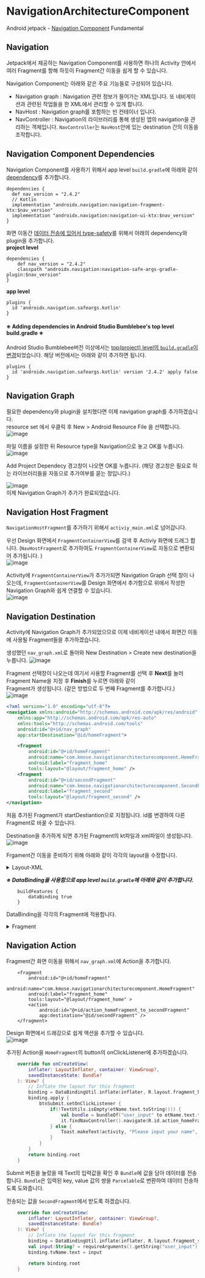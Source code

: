 # NavigationArchitectureComponent
Android jetpack - [Navigation Component](https://developer.android.com/guide/navigation) Fundamental

## Navigation 
Jetpack에서 제공하는 Navigation Component를 사용하면 하나의 Activity 안에서 여러 Fragment를 항해 하듯이 Fragment간 이동을 쉽게 할 수 있습니다. 

Navigation Component는 아래와 같은 주요 기능들로 구성되어 있습니다. 
- Navigation graph : Navigation 관련 정보가 들어가는 XML입니다. 또 네비게이션과 관련된 작업들을 한 XML에서 관리할 수 있게 합니다. 
- NavHost : Navigation graph를 포함하는 빈 컨테이너 입니다. 
- NavController : Navigation의 라이브러리를 통해 생성된 앱의 navigation을 관리하는 객체입니다. `NavController`는 `NavHost`안에 있는 destination 간의 이동을 조작합니다. 

## Navigation Component Dependencies
Navigation Component를 사용하기 위해서 app level `build.gradle`에 아래와 같이 [dependency](https://developer.android.com/guide/navigation/navigation-getting-started#Set-up)를 추가합니다.

```
dependencies {
  def nav_version = "2.4.2"
  // Kotlin
  implementation "androidx.navigation:navigation-fragment-ktx:$nav_version"
  implementation "androidx.navigation:navigation-ui-ktx:$nav_version"
}
```

화면 이동간 [데이터 전송에 있어서 type-safety](https://developer.android.com/guide/navigation/navigation-getting-started#ensure_type-safety_by_using_safe_args)를 위해서 아래의 dependency와 plugin을 추가합니다.<br>
**project level**
```
dependencies {
    def nav_version = "2.4.2"
    classpath "androidx.navigation:navigation-safe-args-gradle-plugin:$nav_version"
}
```
**app level**
```
plugins {
  id 'androidx.navigation.safeargs.kotlin'
}
```

#### ※ Adding dependencies in Android Studio Bumblebee's top level build.gradle ※
Android Studio Bumblebee버전 이상에서는 [top(project) level의 `build.gradle`이 변경](https://developer.android.com/studio/releases/gradle-plugin#settings-gradle)되었습니다. 
해당 버전에서는 아래와 같이 추가하면 됩니다. 
```
plugins {
  id 'androidx.navigation.safeargs.kotlin' version '2.4.2' apply false
}
```

## Navigation Graph 
필요한 dependency와 plugin을 설치했다면 이제 navigation graph를 추가하겠습니다. <br>
resource set 에서 우클릭 후 New > Android Resource File 을 선택합니다. <br>
![image](https://user-images.githubusercontent.com/55622345/165876054-1bbc141d-a2c9-409f-983c-7abee4451679.png)

파일 이름을 설정한 뒤 Resource type을 Navigation으로 놓고 OK를 누릅니다. 
![image](https://user-images.githubusercontent.com/55622345/165876260-02547aa4-0ada-4e82-84e2-a15d3ccf7338.png)

Add Project Dependecy 경고창이 나오면 OK를 누릅니다. (해당 경고창은 필요로 하는 라이브러리들을 자동으로 추가여부를 묻는 창입니다.)

![image](https://user-images.githubusercontent.com/55622345/165876565-330e632c-4bb8-44a3-aae2-e46c29107907.png) <br>
이제 Navigation Graph가 추가가 완료되었습니다. 

## Navigation Host Fragment 
`NavigationHostFragment`를 추가하기 위해서 `activiy_main.xml`로 넘어갑니다. 

우선 Design 화면에서 `FragmentContainerView`를 검색 후 Activiy 화면에 드래그 합니다. (`NavHostFragment`로 추가하여도 `FragmentContainerView`로 자동으로 변환되어 추가됩니다. )<br>
![image](https://user-images.githubusercontent.com/55622345/165877576-b54f1317-24e4-4fb2-98bd-447237c6a41b.png)

Activity에 `FragmentContainerView`가 추가가되면 Navigation Graph 선택 창이 나오는데, 
`FragmentContainerView`를 Design 화면에서 추가함으로 위에서 작성한 Navigation Graph와 쉽게 연결할 수 있습니다. <br>
![image](https://user-images.githubusercontent.com/55622345/165877237-a182dac9-6bb9-40c4-b6cb-57137193ac66.png)

## Navigation Destination
Activity에 Navigation Graph가 추가되었으므로 이제 네비게이션 내에서 화면간 이동에 사용될 Fragment들을 추가하겠습니다. 

생성했던 `nav_graph.xml`로 돌아와 New Destination > Create new destination을 누릅니다. 
![image](https://user-images.githubusercontent.com/55622345/165878114-ebf75943-8866-4d76-baf8-ca45c19dd32f.png)

Fragment 선택창이 나오는데 여기서 사용할 Fragment를 선택 후 **Next**를 눌러 Fragment Name을 지정 후 **Finish**를 누르면 아래와 같이  
Fragment가 생성됩니다. (같은 방법으로 두 번째 Fragment를 추가합니다.) <br>
![image](https://user-images.githubusercontent.com/55622345/165878593-2e987911-0195-40f9-8dd6-12f557ee3167.png)
```xml
<?xml version="1.0" encoding="utf-8"?>
<navigation xmlns:android="http://schemas.android.com/apk/res/android"
    xmlns:app="http://schemas.android.com/apk/res-auto"
    xmlns:tools="http://schemas.android.com/tools"
    android:id="@+id/nav_graph"
    app:startDestination="@id/homeFragment">

    <fragment
        android:id="@+id/homeFragment"
        android:name="com.kmose.navigationarchitecturecomponent.HomeFragment"
        android:label="fragment_home"
        tools:layout="@layout/fragment_home" />
    <fragment
        android:id="@+id/secondFragment"
        android:name="com.kmose.navigationarchitecturecomponent.SecondFragment"
        android:label="fragment_second"
        tools:layout="@layout/fragment_second" />
</navigation>
```
처음 추가된 Fragment가 startDestiantion으로 지정됩니다. id를 변경하여 다른 Fragment로 바꿀 수 있습니다.

Destination을 추가하게 되면 추가된 Fragment의 kt파일과 xml파일이 생성됩니다. <br>
![image](https://user-images.githubusercontent.com/55622345/165878933-b59b592f-3f20-4614-9680-9a672d605610.png)

Frgament간 이동을 준비하기 위해 아래와 같이 각각의 layout을 수정합니다. 

<details>
<summary>Layout-XML</summary>

*fragment_home*
```
<?xml version="1.0" encoding="utf-8"?>
<layout xmlns:android="http://schemas.android.com/apk/res/android"
    xmlns:app="http://schemas.android.com/apk/res-auto"
    xmlns:tools="http://schemas.android.com/tools">
    <androidx.constraintlayout.widget.ConstraintLayout
        android:id="@+id/frameLayout"
        android:layout_width="match_parent"
        android:layout_height="match_parent"
        tools:context=".HomeFragment">


        <EditText
            android:id="@+id/etName"
            android:layout_width="wrap_content"
            android:layout_height="wrap_content"
            android:layout_marginTop="10dp"
            android:layout_marginStart="16dp"
            android:ems="10"
            android:inputType="textPersonName"
            android:textSize="30sp"
            app:layout_constraintEnd_toEndOf="parent"
            app:layout_constraintStart_toStartOf="parent"
            app:layout_constraintTop_toTopOf="parent"
            app:layout_constraintBottom_toBottomOf="parent"
            app:layout_constraintVertical_bias="0.081"
            />
        <Button
            android:id="@+id/btn_submit"
            android:layout_width="wrap_content"
            android:layout_height="wrap_content"
            app:layout_constraintVertical_bias="0.273"
            android:text="SUBMIT"
            android:textSize="30sp"
            android:backgroundTint="@color/teal_700"
            app:layout_constraintBottom_toBottomOf="parent"
            app:layout_constraintLeft_toLeftOf="parent"
            app:layout_constraintRight_toRightOf="parent"
            app:layout_constraintTop_toTopOf="parent"/>
    </androidx.constraintlayout.widget.ConstraintLayout>
</layout>
```
  

*fragment_second*
```
<?xml version="1.0" encoding="utf-8"?>
<layout xmlns:app="http://schemas.android.com/apk/res-auto"
    xmlns:android="http://schemas.android.com/apk/res/android"
    xmlns:tools="http://schemas.android.com/tools">
    <androidx.constraintlayout.widget.ConstraintLayout
        android:layout_width="match_parent"
        android:layout_height="match_parent"
        tools:context=".SecondFragment">
        <TextView
            android:id="@+id/tvName"
            android:layout_width="wrap_content"
            android:layout_height="wrap_content"
            android:text="test"
            android:textSize="30sp"
            app:layout_constraintLeft_toLeftOf="parent"
            app:layout_constraintRight_toRightOf="parent"
            app:layout_constraintBottom_toBottomOf="parent"
            app:layout_constraintTop_toTopOf="parent"
            android:layout_marginTop="180dp"
            app:layout_constraintVertical_bias="0"
            />
    </androidx.constraintlayout.widget.ConstraintLayout>
</layout>
```
</details>

***※ DataBinding을 사용함으로 app level `build.gradle`에 아래와 같이 추가합니다.***
```
    buildFeatures {
        dataBinding true
    }
```

DataBinding을 각각의 Fragment에 적용합니다. 
<details>
<summary>Fragment</summary>

*HomeFragment*
```class HomeFragment : Fragment() {
    ……
    private lateinit var binding: FragmentHomeBinding
    override fun onCreate(savedInstanceState: Bundle?) {
        super.onCreate(savedInstanceState)
        arguments?.let {
            param1 = it.getString(ARG_PARAM1)
            param2 = it.getString(ARG_PARAM2)
        }
    }

    override fun onCreateView(
        inflater: LayoutInflater, container: ViewGroup?,
        savedInstanceState: Bundle?
    ): View? {
        // Inflate the layout for this fragment
        binding = DataBindingUtil.inflate(inflater, R.layout.fragment_home, container, false)
        return binding.root
    }
    ……
```
  

*SecondFragment*
```
class SecondFragment : Fragment() {
    ……
    override fun onCreate(savedInstanceState: Bundle?) {
        super.onCreate(savedInstanceState)
        arguments?.let {
            param1 = it.getString(ARG_PARAM1)
            param2 = it.getString(ARG_PARAM2)
        }
    }

    override fun onCreateView(
        inflater: LayoutInflater, container: ViewGroup?,
        savedInstanceState: Bundle?
    ): View? {
        // Inflate the layout for this fragment
        binding = DataBindingUtil.inflate(inflater, R.layout.fragment_second, container, false)
        return binding.root
    }
    ……
```
</details>

## Navigation Action
Fragment간 화면 이동을 위해서 `nav_graph.xml`에 Action을 추가합니다. 
```
    <fragment
        android:id="@+id/homeFragment"
        android:name="com.kmose.navigationarchitecturecomponent.HomeFragment"
        android:label="fragment_home"
        tools:layout="@layout/fragment_home" >
        <action
            android:id="@+id/action_homeFragment_to_secondFragment"
            app:destination="@id/secondFragment" />
    </fragment>
```
Design 화면에서 드래깅으로 쉽게 액션을 추가할 수 있습니다. <br>
![image](https://user-images.githubusercontent.com/55622345/165880996-2afe42cd-ea6b-438c-9d3b-e2ce83227ef9.png)

추가된 Action을 `HomeFragment`의 button의 onClickListener에 추가하겠습니다. 
```kotlin 
    override fun onCreateView(
        inflater: LayoutInflater, container: ViewGroup?,
        savedInstanceState: Bundle?
    ): View? {
        // Inflate the layout for this fragment
        binding = DataBindingUtil.inflate(inflater, R.layout.fragment_home, container, false)
        binding.apply {
            btnSubmit.setOnClickListener {
                if(!TextUtils.isEmpty(etName.text.toString())) {
                    val bundle = bundleOf("user_input" to etName.text.toString())
                    it.findNavController().navigate(R.id.action_homeFragment_to_secondFragment, bundle)
                } else {
                    Toast.makeText(activity, "Please input your name", Toast.LENGTH_SHORT).show()
                }
            }
        }
        return binding.root
    }
```
Submit 버튼을 눌렀을 때 Text의 입력값을 확인 후 `Bundle`에 값을 담아 데이터를 전송합니다. `Bundle`은 입력된 key, value 값의 쌍을 `Parcelable`로 변환하여 데이터 전송하도록 도와줍니다. 

전송되는 값을 `SecondFragment`에서 받도록 하겠습니다. 
```kotlin
    override fun onCreateView(
        inflater: LayoutInflater, container: ViewGroup?,
        savedInstanceState: Bundle?
    ): View? {
        // Inflate the layout for this fragment
        binding = DataBindingUtil.inflate(inflater, R.layout.fragment_second, container, false)
        val input:String? = requireArguments().getString("user_input")
        binding.tvName.text = input

        return binding.root
    }
```

